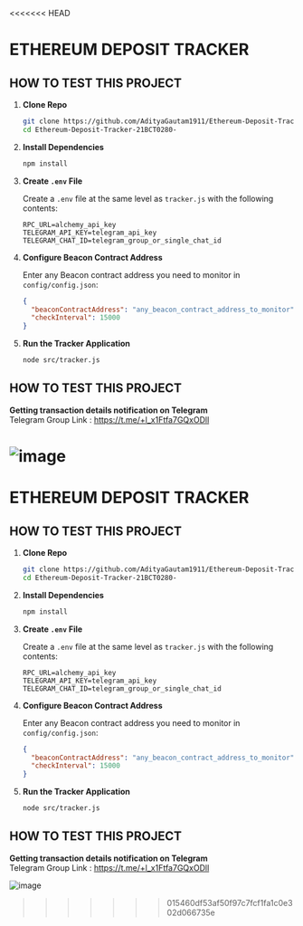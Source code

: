 <<<<<<< HEAD
# ETHEREUM DEPOSIT TRACKER

## HOW TO TEST THIS PROJECT

1. **Clone Repo**

   ```bash
   git clone https://github.com/AdityaGautam1911/Ethereum-Deposit-Tracker-21BCT0280-.git
   cd Ethereum-Deposit-Tracker-21BCT0280-
   ```

2. **Install Dependencies**

   ```bash
   npm install
   ```

3. **Create `.env` File**

   Create a `.env` file at the same level as `tracker.js` with the following contents:

   ```env
   RPC_URL=alchemy_api_key
   TELEGRAM_API_KEY=telegram_api_key
   TELEGRAM_CHAT_ID=telegram_group_or_single_chat_id
   ```

4. **Configure Beacon Contract Address**

   Enter any Beacon contract address you need to monitor in `config/config.json`:

   ```json
   {
     "beaconContractAddress": "any_beacon_contract_address_to_monitor",
     "checkInterval": 15000
   }
   ```

5. **Run the Tracker Application**

   ```bash
   node src/tracker.js
   ```

## HOW TO TEST THIS PROJECT

**Getting transaction details notification on Telegram**
<br>
Telegram Group Link : https://t.me/+l_x1Ftfa7GQxODll

![image](https://github.com/user-attachments/assets/861294d7-6f29-4acb-97a3-0fee94ffd8d7)
=======
# ETHEREUM DEPOSIT TRACKER

## HOW TO TEST THIS PROJECT

1. **Clone Repo**

    ```bash
    git clone https://github.com/AdityaGautam1911/Ethereum-Deposit-Tracker-21BCT0280-.git
    cd Ethereum-Deposit-Tracker-21BCT0280-
    ```

2. **Install Dependencies**

    ```bash
    npm install
    ```

3. **Create `.env` File**

   Create a `.env` file at the same level as `tracker.js` with the following contents:

    ```env
    RPC_URL=alchemy_api_key
    TELEGRAM_API_KEY=telegram_api_key
    TELEGRAM_CHAT_ID=telegram_group_or_single_chat_id
    ```

4. **Configure Beacon Contract Address**

   Enter any Beacon contract address you need to monitor in `config/config.json`:

    ```json
    {
      "beaconContractAddress": "any_beacon_contract_address_to_monitor",
      "checkInterval": 15000
    }
    ```

5. **Run the Tracker Application**

    ```bash
    node src/tracker.js
    ```

## HOW TO TEST THIS PROJECT

**Getting transaction details notification on Telegram**
<br>
Telegram Group Link : https://t.me/+l_x1Ftfa7GQxODll

![image](https://github.com/user-attachments/assets/861294d7-6f29-4acb-97a3-0fee94ffd8d7)
>>>>>>> 015460df53af50f97c7fcf1fa1c0e302d066735e

